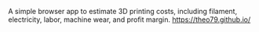 A simple browser app to estimate 3D printing costs, including filament, electricity, labor, machine wear, and profit margin.
https://theo79.github.io/
